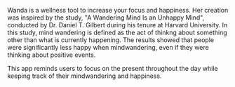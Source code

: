 Wanda is a wellness tool to increase your focus and happiness. Her creation was inspired by the study, "A Wandering Mind Is an Unhappy Mind", conducted by Dr. Daniel T. Gilbert during his tenure at Harvard University. In this study, mind wandering is defined as the act of thinkng about something other than what is currently happening. The results showed that people were significantly less happy when mindwandering, even if they were thinking about positive events. 

This app reminds users to focus on the present throughout the day while keeping track of their mindwandering and happiness. 
